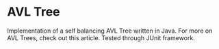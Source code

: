 # AVL Tree
Implementation of a self balancing AVL Tree written in Java. For more on AVL Trees, check out this article. Tested through JUnit framework.
